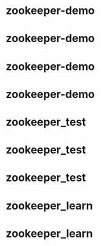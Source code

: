# zookeeper-demo
# zookeeper-demo
# zookeeper-demo
# zookeeper-demo
# zookeeper_test
# zookeeper_test
# zookeeper_test
# zookeeper_learn
# zookeeper_learn
